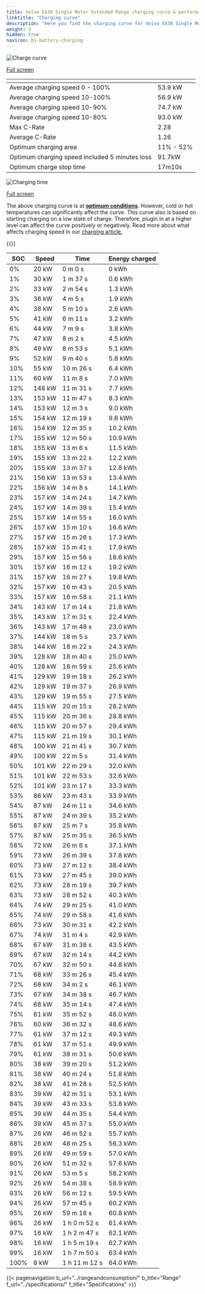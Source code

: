 ```yaml
---
title: Volvo EX30 Single Motor Extended Range charging curve & performance
linktitle: "Charging curve"
description: "Here you find the charging curve for Volvo EX30 Single Motor Extended Range."
weight: 3
hidden: true
navicon: bi-battery-charging
---
```

<!-- markdownlint-disable MD033 -->
<!-- markdownlint-disable MD010 -->
<img src="/images/models/volvo/ex30/ex30_single_motor_extended_range/chargingcurve.svg" alt="Charge curve" class="img-fluid">

[Full screen](/images/models/volvo/ex30/ex30_single_motor_extended_range/chargingcurve.svg)


<div class="table-responsive">
<table class="table table-striped border">
	<thead>
		<tr>
			<th>
			</th>
			<th>
			</th>
		</tr>
	</thead>
	<tbody>
		<tr>
			<td>
				Average charging speed 0 - 100%
			</td>
			<td>
				53.9 kW
			</td>
		</tr>
		<tr>
			<td>
				Average charging speed 10-100%
			</td>
			<td>
				56.9 kW
			</td>
		</tr>
		<tr>
			<td>
				Average charging speed 10-90%
			</td>
			<td>
				74.7 kW
			</td>
		</tr>
		<tr>
			<td>
				Average charging speed 10-80%
			</td>
			<td>
				93.0 kW
			</td>
		</tr>
		<tr>
			<td>
				Max C-Rate
			</td>
			<td>
				2.28
			</td>
		</tr>
		<tr>
			<td>
				Average C-Rate
			</td>
			<td>
				1.26
			</td>
		</tr>
		<tr>
			<td>
				Optimum charging area
			</td>
			<td>
				11% - 52%
			</td>
		</tr>
		<tr>
			<td>
				Optimum charging speed included 5 minutes loss
			</td>
			<td>
				91.7kW
			</td>
		</tr>
		<tr>
			<td>
				Optimum charge stop time
			</td>
			<td>
				17m10s
			</td>
		</tr>
	</tbody>
</table>
</div>
<img src="/images/models/volvo/ex30/ex30_single_motor_extended_range/chargingtime.svg" alt="Charging time" class="img-fluid">

[Full screen](/images/models/volvo/ex30/ex30_single_motor_extended_range/chargingtime.svg)


The above charging curve is at **[optimum conditions](../../../../../technology/battery/charging/#temperature)**. However, cold or hot temperatures can significantly affect the curve. This curve also is based on starting charging on a low state of charge. Therefore, plugin in at a higher level can affect the curve positively or negatively. Read more about what affects charging speed in our [charging article.](../../../../../technology/battery/charging/)


{{<evkxdisplayaddarticle />}}
<div class="table-responsive">
<table class="table table-striped border">
	<thead>
		<tr>
			<th>
				SOC
			</th>
			<th>
				Speed
			</th>
			<th>
				Time
			</th>
			<th>
				Energy charged
			</th>
		</tr>
	</thead>
	<tbody>
		<tr>
			<td>
				0%
			</td>
			<td>
				20 kW
			</td>
			<td>
				 0 m 0 s
			</td>
			<td>
				0 kWh
			</td>
		</tr>
		<tr>
			<td>
				1%
			</td>
			<td>
				30 kW
			</td>
			<td>
				 1 m 37 s
			</td>
			<td>
				0.6 kWh
			</td>
		</tr>
		<tr>
			<td>
				2%
			</td>
			<td>
				33 kW
			</td>
			<td>
				 2 m 54 s
			</td>
			<td>
				1.3 kWh
			</td>
		</tr>
		<tr>
			<td>
				3%
			</td>
			<td>
				36 kW
			</td>
			<td>
				 4 m 5 s
			</td>
			<td>
				1.9 kWh
			</td>
		</tr>
		<tr>
			<td>
				4%
			</td>
			<td>
				38 kW
			</td>
			<td>
				 5 m 10 s
			</td>
			<td>
				2.6 kWh
			</td>
		</tr>
		<tr>
			<td>
				5%
			</td>
			<td>
				41 kW
			</td>
			<td>
				 6 m 11 s
			</td>
			<td>
				3.2 kWh
			</td>
		</tr>
		<tr>
			<td>
				6%
			</td>
			<td>
				44 kW
			</td>
			<td>
				 7 m 9 s
			</td>
			<td>
				3.8 kWh
			</td>
		</tr>
		<tr>
			<td>
				7%
			</td>
			<td>
				47 kW
			</td>
			<td>
				 8 m 2 s
			</td>
			<td>
				4.5 kWh
			</td>
		</tr>
		<tr>
			<td>
				8%
			</td>
			<td>
				49 kW
			</td>
			<td>
				 8 m 53 s
			</td>
			<td>
				5.1 kWh
			</td>
		</tr>
		<tr>
			<td>
				9%
			</td>
			<td>
				52 kW
			</td>
			<td>
				 9 m 40 s
			</td>
			<td>
				5.8 kWh
			</td>
		</tr>
		<tr>
			<td>
				10%
			</td>
			<td>
				55 kW
			</td>
			<td>
				 10 m 26 s
			</td>
			<td>
				6.4 kWh
			</td>
		</tr>
		<tr>
			<td>
				11%
			</td>
			<td>
				60 kW
			</td>
			<td>
				 11 m 8 s
			</td>
			<td>
				7.0 kWh
			</td>
		</tr>
		<tr>
			<td>
				12%
			</td>
			<td>
				148 kW
			</td>
			<td>
				 11 m 31 s
			</td>
			<td>
				7.7 kWh
			</td>
		</tr>
		<tr>
			<td>
				13%
			</td>
			<td>
				153 kW
			</td>
			<td>
				 11 m 47 s
			</td>
			<td>
				8.3 kWh
			</td>
		</tr>
		<tr>
			<td>
				14%
			</td>
			<td>
				153 kW
			</td>
			<td>
				 12 m 3 s
			</td>
			<td>
				9.0 kWh
			</td>
		</tr>
		<tr>
			<td>
				15%
			</td>
			<td>
				154 kW
			</td>
			<td>
				 12 m 19 s
			</td>
			<td>
				9.6 kWh
			</td>
		</tr>
		<tr>
			<td>
				16%
			</td>
			<td>
				154 kW
			</td>
			<td>
				 12 m 35 s
			</td>
			<td>
				10.2 kWh
			</td>
		</tr>
		<tr>
			<td>
				17%
			</td>
			<td>
				155 kW
			</td>
			<td>
				 12 m 50 s
			</td>
			<td>
				10.9 kWh
			</td>
		</tr>
		<tr>
			<td>
				18%
			</td>
			<td>
				155 kW
			</td>
			<td>
				 13 m 6 s
			</td>
			<td>
				11.5 kWh
			</td>
		</tr>
		<tr>
			<td>
				19%
			</td>
			<td>
				155 kW
			</td>
			<td>
				 13 m 22 s
			</td>
			<td>
				12.2 kWh
			</td>
		</tr>
		<tr>
			<td>
				20%
			</td>
			<td>
				155 kW
			</td>
			<td>
				 13 m 37 s
			</td>
			<td>
				12.8 kWh
			</td>
		</tr>
		<tr>
			<td>
				21%
			</td>
			<td>
				156 kW
			</td>
			<td>
				 13 m 53 s
			</td>
			<td>
				13.4 kWh
			</td>
		</tr>
		<tr>
			<td>
				22%
			</td>
			<td>
				156 kW
			</td>
			<td>
				 14 m 8 s
			</td>
			<td>
				14.1 kWh
			</td>
		</tr>
		<tr>
			<td>
				23%
			</td>
			<td>
				157 kW
			</td>
			<td>
				 14 m 24 s
			</td>
			<td>
				14.7 kWh
			</td>
		</tr>
		<tr>
			<td>
				24%
			</td>
			<td>
				157 kW
			</td>
			<td>
				 14 m 39 s
			</td>
			<td>
				15.4 kWh
			</td>
		</tr>
		<tr>
			<td>
				25%
			</td>
			<td>
				157 kW
			</td>
			<td>
				 14 m 55 s
			</td>
			<td>
				16.0 kWh
			</td>
		</tr>
		<tr>
			<td>
				26%
			</td>
			<td>
				157 kW
			</td>
			<td>
				 15 m 10 s
			</td>
			<td>
				16.6 kWh
			</td>
		</tr>
		<tr>
			<td>
				27%
			</td>
			<td>
				157 kW
			</td>
			<td>
				 15 m 26 s
			</td>
			<td>
				17.3 kWh
			</td>
		</tr>
		<tr>
			<td>
				28%
			</td>
			<td>
				157 kW
			</td>
			<td>
				 15 m 41 s
			</td>
			<td>
				17.9 kWh
			</td>
		</tr>
		<tr>
			<td>
				29%
			</td>
			<td>
				157 kW
			</td>
			<td>
				 15 m 56 s
			</td>
			<td>
				18.6 kWh
			</td>
		</tr>
		<tr>
			<td>
				30%
			</td>
			<td>
				157 kW
			</td>
			<td>
				 16 m 12 s
			</td>
			<td>
				19.2 kWh
			</td>
		</tr>
		<tr>
			<td>
				31%
			</td>
			<td>
				157 kW
			</td>
			<td>
				 16 m 27 s
			</td>
			<td>
				19.8 kWh
			</td>
		</tr>
		<tr>
			<td>
				32%
			</td>
			<td>
				157 kW
			</td>
			<td>
				 16 m 43 s
			</td>
			<td>
				20.5 kWh
			</td>
		</tr>
		<tr>
			<td>
				33%
			</td>
			<td>
				157 kW
			</td>
			<td>
				 16 m 58 s
			</td>
			<td>
				21.1 kWh
			</td>
		</tr>
		<tr>
			<td>
				34%
			</td>
			<td>
				143 kW
			</td>
			<td>
				 17 m 14 s
			</td>
			<td>
				21.8 kWh
			</td>
		</tr>
		<tr>
			<td>
				35%
			</td>
			<td>
				143 kW
			</td>
			<td>
				 17 m 31 s
			</td>
			<td>
				22.4 kWh
			</td>
		</tr>
		<tr>
			<td>
				36%
			</td>
			<td>
				143 kW
			</td>
			<td>
				 17 m 48 s
			</td>
			<td>
				23.0 kWh
			</td>
		</tr>
		<tr>
			<td>
				37%
			</td>
			<td>
				144 kW
			</td>
			<td>
				 18 m 5 s
			</td>
			<td>
				23.7 kWh
			</td>
		</tr>
		<tr>
			<td>
				38%
			</td>
			<td>
				144 kW
			</td>
			<td>
				 18 m 22 s
			</td>
			<td>
				24.3 kWh
			</td>
		</tr>
		<tr>
			<td>
				39%
			</td>
			<td>
				128 kW
			</td>
			<td>
				 18 m 40 s
			</td>
			<td>
				25.0 kWh
			</td>
		</tr>
		<tr>
			<td>
				40%
			</td>
			<td>
				128 kW
			</td>
			<td>
				 18 m 59 s
			</td>
			<td>
				25.6 kWh
			</td>
		</tr>
		<tr>
			<td>
				41%
			</td>
			<td>
				129 kW
			</td>
			<td>
				 19 m 18 s
			</td>
			<td>
				26.2 kWh
			</td>
		</tr>
		<tr>
			<td>
				42%
			</td>
			<td>
				129 kW
			</td>
			<td>
				 19 m 37 s
			</td>
			<td>
				26.9 kWh
			</td>
		</tr>
		<tr>
			<td>
				43%
			</td>
			<td>
				129 kW
			</td>
			<td>
				 19 m 55 s
			</td>
			<td>
				27.5 kWh
			</td>
		</tr>
		<tr>
			<td>
				44%
			</td>
			<td>
				115 kW
			</td>
			<td>
				 20 m 15 s
			</td>
			<td>
				28.2 kWh
			</td>
		</tr>
		<tr>
			<td>
				45%
			</td>
			<td>
				115 kW
			</td>
			<td>
				 20 m 36 s
			</td>
			<td>
				28.8 kWh
			</td>
		</tr>
		<tr>
			<td>
				46%
			</td>
			<td>
				115 kW
			</td>
			<td>
				 20 m 57 s
			</td>
			<td>
				29.4 kWh
			</td>
		</tr>
		<tr>
			<td>
				47%
			</td>
			<td>
				115 kW
			</td>
			<td>
				 21 m 19 s
			</td>
			<td>
				30.1 kWh
			</td>
		</tr>
		<tr>
			<td>
				48%
			</td>
			<td>
				100 kW
			</td>
			<td>
				 21 m 41 s
			</td>
			<td>
				30.7 kWh
			</td>
		</tr>
		<tr>
			<td>
				49%
			</td>
			<td>
				100 kW
			</td>
			<td>
				 22 m 5 s
			</td>
			<td>
				31.4 kWh
			</td>
		</tr>
		<tr>
			<td>
				50%
			</td>
			<td>
				101 kW
			</td>
			<td>
				 22 m 29 s
			</td>
			<td>
				32.0 kWh
			</td>
		</tr>
		<tr>
			<td>
				51%
			</td>
			<td>
				101 kW
			</td>
			<td>
				 22 m 53 s
			</td>
			<td>
				32.6 kWh
			</td>
		</tr>
		<tr>
			<td>
				52%
			</td>
			<td>
				101 kW
			</td>
			<td>
				 23 m 17 s
			</td>
			<td>
				33.3 kWh
			</td>
		</tr>
		<tr>
			<td>
				53%
			</td>
			<td>
				86 kW
			</td>
			<td>
				 23 m 43 s
			</td>
			<td>
				33.9 kWh
			</td>
		</tr>
		<tr>
			<td>
				54%
			</td>
			<td>
				87 kW
			</td>
			<td>
				 24 m 11 s
			</td>
			<td>
				34.6 kWh
			</td>
		</tr>
		<tr>
			<td>
				55%
			</td>
			<td>
				87 kW
			</td>
			<td>
				 24 m 39 s
			</td>
			<td>
				35.2 kWh
			</td>
		</tr>
		<tr>
			<td>
				56%
			</td>
			<td>
				87 kW
			</td>
			<td>
				 25 m 7 s
			</td>
			<td>
				35.8 kWh
			</td>
		</tr>
		<tr>
			<td>
				57%
			</td>
			<td>
				87 kW
			</td>
			<td>
				 25 m 35 s
			</td>
			<td>
				36.5 kWh
			</td>
		</tr>
		<tr>
			<td>
				58%
			</td>
			<td>
				72 kW
			</td>
			<td>
				 26 m 6 s
			</td>
			<td>
				37.1 kWh
			</td>
		</tr>
		<tr>
			<td>
				59%
			</td>
			<td>
				73 kW
			</td>
			<td>
				 26 m 39 s
			</td>
			<td>
				37.8 kWh
			</td>
		</tr>
		<tr>
			<td>
				60%
			</td>
			<td>
				73 kW
			</td>
			<td>
				 27 m 12 s
			</td>
			<td>
				38.4 kWh
			</td>
		</tr>
		<tr>
			<td>
				61%
			</td>
			<td>
				73 kW
			</td>
			<td>
				 27 m 45 s
			</td>
			<td>
				39.0 kWh
			</td>
		</tr>
		<tr>
			<td>
				62%
			</td>
			<td>
				73 kW
			</td>
			<td>
				 28 m 19 s
			</td>
			<td>
				39.7 kWh
			</td>
		</tr>
		<tr>
			<td>
				63%
			</td>
			<td>
				73 kW
			</td>
			<td>
				 28 m 52 s
			</td>
			<td>
				40.3 kWh
			</td>
		</tr>
		<tr>
			<td>
				64%
			</td>
			<td>
				74 kW
			</td>
			<td>
				 29 m 25 s
			</td>
			<td>
				41.0 kWh
			</td>
		</tr>
		<tr>
			<td>
				65%
			</td>
			<td>
				74 kW
			</td>
			<td>
				 29 m 58 s
			</td>
			<td>
				41.6 kWh
			</td>
		</tr>
		<tr>
			<td>
				66%
			</td>
			<td>
				73 kW
			</td>
			<td>
				 30 m 31 s
			</td>
			<td>
				42.2 kWh
			</td>
		</tr>
		<tr>
			<td>
				67%
			</td>
			<td>
				74 kW
			</td>
			<td>
				 31 m 4 s
			</td>
			<td>
				42.9 kWh
			</td>
		</tr>
		<tr>
			<td>
				68%
			</td>
			<td>
				67 kW
			</td>
			<td>
				 31 m 38 s
			</td>
			<td>
				43.5 kWh
			</td>
		</tr>
		<tr>
			<td>
				69%
			</td>
			<td>
				67 kW
			</td>
			<td>
				 32 m 14 s
			</td>
			<td>
				44.2 kWh
			</td>
		</tr>
		<tr>
			<td>
				70%
			</td>
			<td>
				67 kW
			</td>
			<td>
				 32 m 50 s
			</td>
			<td>
				44.8 kWh
			</td>
		</tr>
		<tr>
			<td>
				71%
			</td>
			<td>
				68 kW
			</td>
			<td>
				 33 m 26 s
			</td>
			<td>
				45.4 kWh
			</td>
		</tr>
		<tr>
			<td>
				72%
			</td>
			<td>
				68 kW
			</td>
			<td>
				 34 m 2 s
			</td>
			<td>
				46.1 kWh
			</td>
		</tr>
		<tr>
			<td>
				73%
			</td>
			<td>
				67 kW
			</td>
			<td>
				 34 m 38 s
			</td>
			<td>
				46.7 kWh
			</td>
		</tr>
		<tr>
			<td>
				74%
			</td>
			<td>
				68 kW
			</td>
			<td>
				 35 m 14 s
			</td>
			<td>
				47.4 kWh
			</td>
		</tr>
		<tr>
			<td>
				75%
			</td>
			<td>
				61 kW
			</td>
			<td>
				 35 m 52 s
			</td>
			<td>
				48.0 kWh
			</td>
		</tr>
		<tr>
			<td>
				76%
			</td>
			<td>
				60 kW
			</td>
			<td>
				 36 m 32 s
			</td>
			<td>
				48.6 kWh
			</td>
		</tr>
		<tr>
			<td>
				77%
			</td>
			<td>
				61 kW
			</td>
			<td>
				 37 m 12 s
			</td>
			<td>
				49.3 kWh
			</td>
		</tr>
		<tr>
			<td>
				78%
			</td>
			<td>
				61 kW
			</td>
			<td>
				 37 m 51 s
			</td>
			<td>
				49.9 kWh
			</td>
		</tr>
		<tr>
			<td>
				79%
			</td>
			<td>
				61 kW
			</td>
			<td>
				 38 m 31 s
			</td>
			<td>
				50.6 kWh
			</td>
		</tr>
		<tr>
			<td>
				80%
			</td>
			<td>
				38 kW
			</td>
			<td>
				 39 m 20 s
			</td>
			<td>
				51.2 kWh
			</td>
		</tr>
		<tr>
			<td>
				81%
			</td>
			<td>
				38 kW
			</td>
			<td>
				 40 m 24 s
			</td>
			<td>
				51.8 kWh
			</td>
		</tr>
		<tr>
			<td>
				82%
			</td>
			<td>
				38 kW
			</td>
			<td>
				 41 m 28 s
			</td>
			<td>
				52.5 kWh
			</td>
		</tr>
		<tr>
			<td>
				83%
			</td>
			<td>
				39 kW
			</td>
			<td>
				 42 m 31 s
			</td>
			<td>
				53.1 kWh
			</td>
		</tr>
		<tr>
			<td>
				84%
			</td>
			<td>
				39 kW
			</td>
			<td>
				 43 m 33 s
			</td>
			<td>
				53.8 kWh
			</td>
		</tr>
		<tr>
			<td>
				85%
			</td>
			<td>
				39 kW
			</td>
			<td>
				 44 m 35 s
			</td>
			<td>
				54.4 kWh
			</td>
		</tr>
		<tr>
			<td>
				86%
			</td>
			<td>
				39 kW
			</td>
			<td>
				 45 m 37 s
			</td>
			<td>
				55.0 kWh
			</td>
		</tr>
		<tr>
			<td>
				87%
			</td>
			<td>
				26 kW
			</td>
			<td>
				 46 m 52 s
			</td>
			<td>
				55.7 kWh
			</td>
		</tr>
		<tr>
			<td>
				88%
			</td>
			<td>
				26 kW
			</td>
			<td>
				 48 m 25 s
			</td>
			<td>
				56.3 kWh
			</td>
		</tr>
		<tr>
			<td>
				89%
			</td>
			<td>
				26 kW
			</td>
			<td>
				 49 m 59 s
			</td>
			<td>
				57.0 kWh
			</td>
		</tr>
		<tr>
			<td>
				90%
			</td>
			<td>
				26 kW
			</td>
			<td>
				 51 m 32 s
			</td>
			<td>
				57.6 kWh
			</td>
		</tr>
		<tr>
			<td>
				91%
			</td>
			<td>
				26 kW
			</td>
			<td>
				 53 m 5 s
			</td>
			<td>
				58.2 kWh
			</td>
		</tr>
		<tr>
			<td>
				92%
			</td>
			<td>
				26 kW
			</td>
			<td>
				 54 m 38 s
			</td>
			<td>
				58.9 kWh
			</td>
		</tr>
		<tr>
			<td>
				93%
			</td>
			<td>
				26 kW
			</td>
			<td>
				 56 m 12 s
			</td>
			<td>
				59.5 kWh
			</td>
		</tr>
		<tr>
			<td>
				94%
			</td>
			<td>
				26 kW
			</td>
			<td>
				 57 m 45 s
			</td>
			<td>
				60.2 kWh
			</td>
		</tr>
		<tr>
			<td>
				95%
			</td>
			<td>
				26 kW
			</td>
			<td>
				 59 m 18 s
			</td>
			<td>
				60.8 kWh
			</td>
		</tr>
		<tr>
			<td>
				96%
			</td>
			<td>
				26 kW
			</td>
			<td>
				1 h 0 m 52 s
			</td>
			<td>
				61.4 kWh
			</td>
		</tr>
		<tr>
			<td>
				97%
			</td>
			<td>
				16 kW
			</td>
			<td>
				1 h 2 m 47 s
			</td>
			<td>
				62.1 kWh
			</td>
		</tr>
		<tr>
			<td>
				98%
			</td>
			<td>
				16 kW
			</td>
			<td>
				1 h 5 m 19 s
			</td>
			<td>
				62.7 kWh
			</td>
		</tr>
		<tr>
			<td>
				99%
			</td>
			<td>
				16 kW
			</td>
			<td>
				1 h 7 m 50 s
			</td>
			<td>
				63.4 kWh
			</td>
		</tr>
		<tr>
			<td>
				100%
			</td>
			<td>
				8 kW
			</td>
			<td>
				1 h 11 m 12 s
			</td>
			<td>
				64.0 kWh
			</td>
		</tr>
	</tbody>
</table>
</div>


{{< pagenavigation b_url="../rangeandconsumption/" b_title="Range" f_url="../specifications/" f_title="Specifications" >}}
